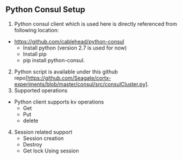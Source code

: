 ## Python Consul Setup 
1. Python consul client which is used here is directly referenced from following location: 
  * https://github.com/cablehead/python-consul 
    * Install python (version 2.7 is used for now) 
    * Install pip 
    * pip install python-consul. 
 2. Python script is available under this github repo[https://github.com/Seagate/cortx-experiments/blob/master/consul/src/consulCluster.py].
 3. Supported operations 
  * Python client supports kv operations 
    * Get 
    * Put 
    * delete 
 4. Session related support 
    * Session creation 
    * Destroy 
    * Get lock Using session 
